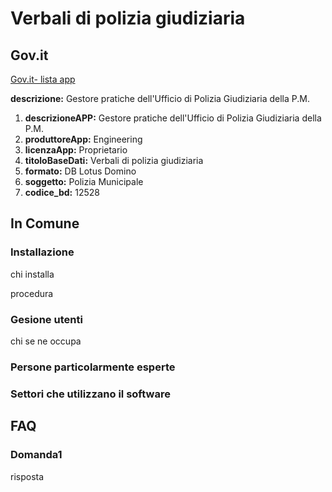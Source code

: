 # Verbali di polizia giudiziaria

## Gov.it

[Gov.it- lista app](http://basidati.agid.gov.it/catalogo/amm?code=c_a944)

**descrizione:** Gestore pratiche dell'Ufficio di Polizia Giudiziaria della P.M.

1. **descrizioneAPP:** Gestore pratiche dell'Ufficio di Polizia Giudiziaria della P.M.
2. **produttoreApp:** Engineering
3. **licenzaApp:** Proprietario
4. **titoloBaseDati:** Verbali di polizia giudiziaria
5. **formato:** DB Lotus Domino
6. **soggetto:** Polizia Municipale
7. **codice_bd:** 12528

## In Comune

### Installazione

chi installa

procedura

### Gesione utenti

chi se ne occupa

### Persone particolarmente esperte

### Settori che utilizzano il software

## FAQ

### Domanda1

risposta

